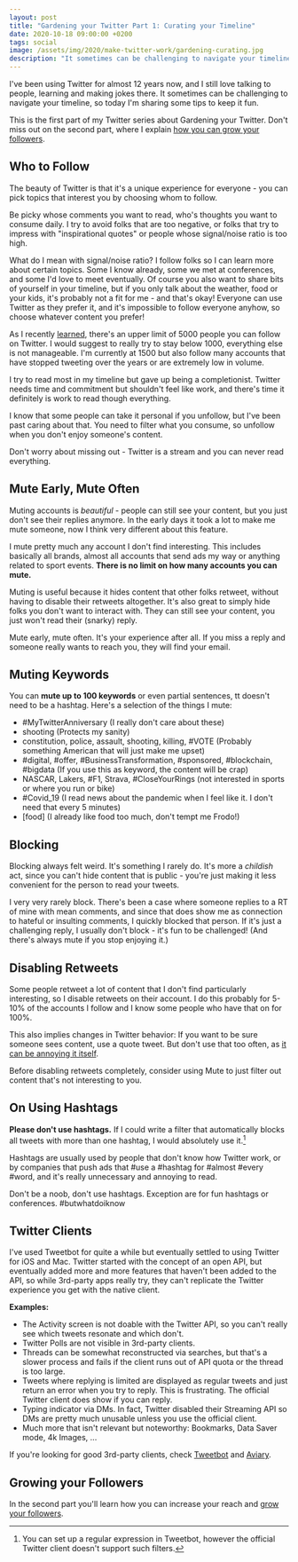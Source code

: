 ```yaml
---
layout: post
title: "Gardening your Twitter Part 1: Curating your Timeline"
date: 2020-10-18 09:00:00 +0200
tags: social
image: /assets/img/2020/make-twitter-work/gardening-curating.jpg
description: "It sometimes can be challenging to navigate your timeline, so today I'm sharing some tips to keep it fun."
---
```


I've been using Twitter for almost 12 years now, and I still love talking to people, learning and making jokes there. It sometimes can be challenging to navigate your timeline, so today I'm sharing some tips to keep it fun.

This is the first part of my Twitter series about Gardening your Twitter. Don't miss out on the second part, where I explain [how you can grow your followers](/posts/growing-your-twitter-followers).

## Who to Follow

The beauty of Twitter is that it's a unique experience for everyone - you can pick topics that interest you by choosing whom to follow. 

Be picky whose comments you want to read, who's thoughts you want to consume daily. I try to avoid folks that are too negative, or folks that try to impress with "inspirational quotes" or people whose signal/noise ratio is too high.

What do I mean with signal/noise ratio? I follow folks so I can learn more about certain topics. Some I know already, some we met at conferences, and some I'd love to meet eventually. Of course you also want to share bits of yourself in your timeline, but if you only talk about the weather, food or your kids, it's probably not a fit for me - and that's okay! Everyone can use Twitter as they prefer it, and it's impossible to follow everyone anyhow, so choose whatever content you prefer!

As I recently [learned](https://twitter.com/ndbroadbent/status/1317522304008556545?s=21), there's an upper limit of 5000 people you can follow on Twitter. I would suggest to really try to stay below 1000, everything else is not manageable. I'm currently at 1500 but also follow many accounts that have stopped tweeting over the years or are extremely low in volume.

I try to read most in my timeline but gave up being a completionist. Twitter needs time and commitment but shouldn't feel like work, and there's time it definitely is work to read though everything.

I know that some people can take it personal if you unfollow, but I've been past caring about that. You need to filter what you consume, so unfollow when you don't enjoy someone's content.

Don't worry about missing out - Twitter is a stream and you can never read everything.

## Mute Early, Mute Often

Muting accounts is *beautiful* - people can still see your content, but you just don't see their replies anymore. In the early days it took a lot to make me mute someone, now I think very different about this feature.

I mute pretty much any account I don't find interesting. This includes basically all brands, almost all accounts that send ads my way or anything related to sport events. **There is no limit on how many accounts you can mute.**

Muting is useful because it hides content that other folks retweet, without having to disable their retweets altogether. It's also great to simply hide folks you don't want to interact with. They can still see your content, you just won't read their (snarky) reply.

Mute early, mute often. It's your experience after all. If you miss a reply and someone really wants to reach you, they will find your email.

## Muting Keywords

You can **mute up to 100 keywords** or even partial sentences, tt doesn't need to be a hashtag. Here's a selection of the things I mute:

- #MyTwitterAnniversary (I really don't care about these)
- shooting (Protects my sanity)
- constitution, police, assault, shooting, killing, #VOTE (Probably something American that will just make me upset)
- #digital, #offer, #BusinessTransformation, #sponsored, #blockchain, #bigdata (If you use this as keyword, the content will be crap)
- NASCAR, Lakers, #F1, Strava, #CloseYourRings (not interested in sports or where you run or bike)
- #Covid_19 (I read news about the pandemic when I feel like it. I don't need that every 5 minutes)
- [food] (I already like food too much, don't tempt me Frodo!)

## Blocking

Blocking always felt weird. It's something I rarely do. It's more a *childish* act, since you can't hide content that is public - you're just making it less convenient for the person to read your tweets.

I very very rarely block. There's been a case where someone replies to a RT of mine with mean comments, and since that does show me as connection to hateful or insulting comments, I quickly blocked that person. If it's just a challenging reply, I  usually don't block - it's fun to be challenged! (And there's always mute if you stop enjoying it.)

## Disabling Retweets

Some people retweet a lot of content that I don't find particularly interesting, so I disable retweets on their account. I do this probably for 5-10% of the accounts I follow and I know some people who have that on for 100%.

This also implies changes in Twitter behavior: If you want to be sure someone sees content, use a quote tweet. But don't use that too often, as [it can be annoying it itself](https://twitter.com/NeoNacho/status/1313595333159469056).

Before disabling retweets completely, consider using Mute to just filter out content that's not interesting to you.

## On Using Hashtags

**Please don't use hashtags.** If I could write a filter that automatically blocks all tweets with more than one hashtag, I would absolutely use it.[^1]

Hashtags are usually used by people that don't know how Twitter work, or by companies that push ads that #use a #hashtag for #almost #every #word, and it's really unnecessary and annoying to read.

Don't be a noob, don't use hashtags. Exception are for fun hashtags or conferences. #butwhatdoiknow

## Twitter Clients

I've used Tweetbot for quite a while but eventually settled to using Twitter for iOS and Mac. Twitter started with the concept of an open API, but eventually added more and more features that haven't been added to the API, so while 3rd-party apps really try, they can't replicate the Twitter experience you get with the native client.

**Examples:**
- The Activity screen is not doable with the Twitter API, so you can't really see which tweets resonate and which don't.
- Twitter Polls are not visible in 3rd-party clients.
- Threads can be somewhat reconstructed via searches, but that's a slower process and fails if the client runs out of API quota or the thread is too large.
- Tweets where replying is limited are displayed as regular tweets and just return an error when you try to reply. This is frustrating. The official Twitter client does show if you can reply.
- Typing indicator via DMs. In fact, Twitter disabled their Streaming API so DMs are pretty much unusable unless you use the official client.
- Much more that isn't relevant but noteworthy: Bookmarks, Data Saver mode, 4k Images, ...

If you're looking for good 3rd-party clients, check [Tweetbot](https://tapbots.com/tweetbot/) and [Aviary](https://apps.apple.com/us/app/id1522043420).

## Growing your Followers

In the second part you'll learn how you can increase your reach and [grow your followers](/posts/growing-your-twitter-followers).


[^1]: You can set up a regular expression in Tweetbot, however the official Twitter client doesn't support such filters.